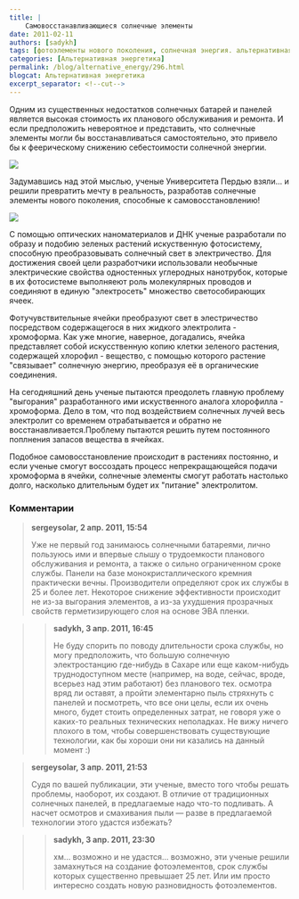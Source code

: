 ```yaml
---
title: |
    Самовосстанавливающиеся солнечные элементы
date: 2011-02-11
authors: [sadykh]
tags: [фотоэлементы нового поколения, солнечная энергия. альтернативная энергетика, самовосстанавливающиеся фотоэлементы]
categories: [Альтернативная энергетика]
permalink: /blog/alternative_energy/296.html
blogcat: Альтернативная энергетика
excerpt_separator: <!--cut-->
---
```


Одним из существенных недостатков солнечных батарей и панелей является высокая стоимость их планового обслуживания и ремонта. И если предположить невероятное и представить, что солнечные элементы могли бы восстанавливаться самостоятельно, это привело бы к феерическому снижению себестоимости солнечной энергии.


![](http://itw66.ru/uploads/images/00/00/05/2011/02/11/5217d0.jpg)
 

Задумавшись над этой мыслью, ученые Университета Пердью взяли... и решили превратить мечту в реальность, разработав солнечные элементы нового поколения, способные к самовосстановлению!


<!--cut-->



![](http://itw66.ru/uploads/images/00/00/05/2011/02/11/b8f29d.jpg)


С помощью оптических наноматериалов и ДНК ученые разработали по образу и подобию  зеленых растений искуственную фотосистему, способную преобразовывать солнечный свет в электричество. Для достижения своей цели разработчики использовали необычные электрические свойства одностенных углеродных нанотрубок, которые в их фотосистеме выполняеют роль молекулярных проводов и соединяют в единую "электросеть" множество светособирающих ячеек.

Фотучувствительные ячейки преобразуют свет в элестричество посредством содержащегося в них жидкого электролита - хромоформа. Как уже многие, наверное, догадались, ячейка представляет собой искусственную копию клетки зеленого растения, содержащей хлорофил - вещество, с помощью которого растение "связывает" солнечную энергию, преобразуя её в органические соединения.

На сегодняшний день ученые пытаются преодолеть главную проблему "выгорания" разработанного ими искуственного аналога хлорофилла - хромоформа. Дело в том, что под воздействием солнечных лучей весь электролит со временем отрабатывается и обратно не восстанавливается.Проблему пытаются решить путем постоянного поплнения запасов вещества в ячейках. 

Подобное самовосстановление происходит в растениях постоянно, и если ученые смогут воссоздать процесс непрекращающейся подачи хромоформа в ячейки, солнечные элементы смогут работать настолько долго, насколько длительным будет их "питание" электролитом.

### Комментарии

>**sergeysolar, 2 апр. 2011, 15:54**
>
>Уже не первый год занимаюсь солнечными батареями, лично пользуюсь ими и впервые слышу о трудоемкости планового обслуживания и ремонта, а также о сильно ограниченном сроке службы. Панели на базе монокристаллического кремния практически вечны. Производители определяют срок их службы в 25 и более лет. Некоторое снижение эффективности происходит не из-за выгорания элементов, а из-за ухудшения прозрачных свойств герметизирующего слоя на основе ЭВА пленки.

>>**sadykh, 3 апр. 2011, 16:45**
>>
>>Не буду спорить по поводу длительности срока службы, но могу предположить, что большую солнечную электростанцию где-нибудь в Сахаре или еще каком-нибудь труднодоступном месте (например, на воде, сейчас, вроде, всерьез над этим работают) без планового тех. осмотра вряд ли оставят, а пройти элементарно пыль стряхнуть с панелей и посмотреть, что все они целы, если их очень много, будет стоить определенных затрат, не говоря уже о каких-то реальных технических неполадках. Не вижу ничего плохого в том, чтобы совершенствовать существующие технологии, как бы хороши они ни казались на данный момент :)

>**sergeysolar, 3 апр. 2011, 21:53**
>
>Судя по вашей публикации, эти ученые, вместо того чтобы решать проблемы, наоборот, их создают. В отличие от традиционных солнечных панелей, в предлагаемые надо что-то подливать. А насчет осмотров и смахивания пыли — разве в предлагаемой технологии этого удастся избежать?

>>**sadykh, 3 апр. 2011, 23:30**
>>
>>хм… возможно и не удастся… возможно, эти ученые решили замахнуться на создание фотоэлементов, срок службы которых существенно превышает 25 лет. Или им просто интересно создать новую разновидность фотоэлементов.
